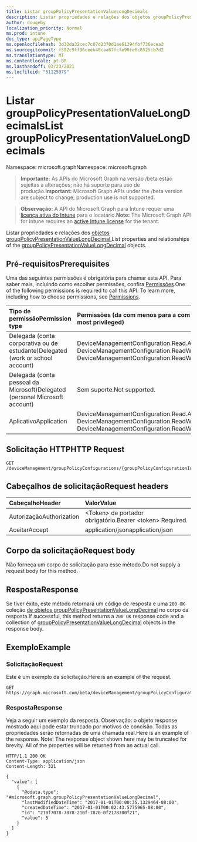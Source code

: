 ```yaml
---
title: Listar groupPolicyPresentationValueLongDecimals
description: Listar propriedades e relações dos objetos groupPolicyPresentationValueLongDecimal.
author: dougeby
localization_priority: Normal
ms.prod: intune
doc_type: apiPageType
ms.openlocfilehash: 3d33da32cec7c07d2370d1ae61394fbf736ecea3
ms.sourcegitcommit: f592c9ff96ceeb40caa67fcfe90fe6c8525cb7d2
ms.translationtype: MT
ms.contentlocale: pt-BR
ms.lasthandoff: 03/23/2021
ms.locfileid: "51125979"
---
```

# <a name="list-grouppolicypresentationvaluelongdecimals"></a><span data-ttu-id="cd071-103">Listar groupPolicyPresentationValueLongDecimals</span><span class="sxs-lookup"><span data-stu-id="cd071-103">List groupPolicyPresentationValueLongDecimals</span></span>

<span data-ttu-id="cd071-104">Namespace: microsoft.graph</span><span class="sxs-lookup"><span data-stu-id="cd071-104">Namespace: microsoft.graph</span></span>

> <span data-ttu-id="cd071-105">**Importante:** As APIs do Microsoft Graph na versão /beta estão sujeitas a alterações; não há suporte para uso de produção.</span><span class="sxs-lookup"><span data-stu-id="cd071-105">**Important:** Microsoft Graph APIs under the /beta version are subject to change; production use is not supported.</span></span>

> <span data-ttu-id="cd071-106">**Observação:** A API do Microsoft Graph para Intune requer uma [licença ativa do Intune](https://go.microsoft.com/fwlink/?linkid=839381) para o locatário.</span><span class="sxs-lookup"><span data-stu-id="cd071-106">**Note:** The Microsoft Graph API for Intune requires an [active Intune license](https://go.microsoft.com/fwlink/?linkid=839381) for the tenant.</span></span>

<span data-ttu-id="cd071-107">Listar propriedades e relações dos [objetos groupPolicyPresentationValueLongDecimal.](../resources/intune-grouppolicy-grouppolicypresentationvaluelongdecimal.md)</span><span class="sxs-lookup"><span data-stu-id="cd071-107">List properties and relationships of the [groupPolicyPresentationValueLongDecimal](../resources/intune-grouppolicy-grouppolicypresentationvaluelongdecimal.md) objects.</span></span>

## <a name="prerequisites"></a><span data-ttu-id="cd071-108">Pré-requisitos</span><span class="sxs-lookup"><span data-stu-id="cd071-108">Prerequisites</span></span>
<span data-ttu-id="cd071-p101">Uma das seguintes permissões é obrigatória para chamar esta API. Para saber mais, incluindo como escolher permissões, confira [Permissões](/graph/permissions-reference).</span><span class="sxs-lookup"><span data-stu-id="cd071-p101">One of the following permissions is required to call this API. To learn more, including how to choose permissions, see [Permissions](/graph/permissions-reference).</span></span>

|<span data-ttu-id="cd071-111">Tipo de permissão</span><span class="sxs-lookup"><span data-stu-id="cd071-111">Permission type</span></span>|<span data-ttu-id="cd071-112">Permissões (da com menos para a com mais privilégios)</span><span class="sxs-lookup"><span data-stu-id="cd071-112">Permissions (from least to most privileged)</span></span>|
|:---|:---|
|<span data-ttu-id="cd071-113">Delegada (conta corporativa ou de estudante)</span><span class="sxs-lookup"><span data-stu-id="cd071-113">Delegated (work or school account)</span></span>|<span data-ttu-id="cd071-114">DeviceManagementConfiguration.Read.All, DeviceManagementConfiguration.ReadWrite.All</span><span class="sxs-lookup"><span data-stu-id="cd071-114">DeviceManagementConfiguration.Read.All, DeviceManagementConfiguration.ReadWrite.All</span></span>|
|<span data-ttu-id="cd071-115">Delegada (conta pessoal da Microsoft)</span><span class="sxs-lookup"><span data-stu-id="cd071-115">Delegated (personal Microsoft account)</span></span>|<span data-ttu-id="cd071-116">Sem suporte.</span><span class="sxs-lookup"><span data-stu-id="cd071-116">Not supported.</span></span>|
|<span data-ttu-id="cd071-117">Aplicativo</span><span class="sxs-lookup"><span data-stu-id="cd071-117">Application</span></span>|<span data-ttu-id="cd071-118">DeviceManagementConfiguration.Read.All, DeviceManagementConfiguration.ReadWrite.All</span><span class="sxs-lookup"><span data-stu-id="cd071-118">DeviceManagementConfiguration.Read.All, DeviceManagementConfiguration.ReadWrite.All</span></span>|

## <a name="http-request"></a><span data-ttu-id="cd071-119">Solicitação HTTP</span><span class="sxs-lookup"><span data-stu-id="cd071-119">HTTP Request</span></span>
<!-- {
  "blockType": "ignored"
}
-->
``` http
GET /deviceManagement/groupPolicyConfigurations/{groupPolicyConfigurationId}/definitionValues/{groupPolicyDefinitionValueId}/presentationValues
```

## <a name="request-headers"></a><span data-ttu-id="cd071-120">Cabeçalhos de solicitação</span><span class="sxs-lookup"><span data-stu-id="cd071-120">Request headers</span></span>
|<span data-ttu-id="cd071-121">Cabeçalho</span><span class="sxs-lookup"><span data-stu-id="cd071-121">Header</span></span>|<span data-ttu-id="cd071-122">Valor</span><span class="sxs-lookup"><span data-stu-id="cd071-122">Value</span></span>|
|:---|:---|
|<span data-ttu-id="cd071-123">Autorização</span><span class="sxs-lookup"><span data-stu-id="cd071-123">Authorization</span></span>|<span data-ttu-id="cd071-124">&lt;Token&gt; de portador obrigatório.</span><span class="sxs-lookup"><span data-stu-id="cd071-124">Bearer &lt;token&gt; Required.</span></span>|
|<span data-ttu-id="cd071-125">Aceitar</span><span class="sxs-lookup"><span data-stu-id="cd071-125">Accept</span></span>|<span data-ttu-id="cd071-126">application/json</span><span class="sxs-lookup"><span data-stu-id="cd071-126">application/json</span></span>|

## <a name="request-body"></a><span data-ttu-id="cd071-127">Corpo da solicitação</span><span class="sxs-lookup"><span data-stu-id="cd071-127">Request body</span></span>
<span data-ttu-id="cd071-128">Não forneça um corpo de solicitação para esse método.</span><span class="sxs-lookup"><span data-stu-id="cd071-128">Do not supply a request body for this method.</span></span>

## <a name="response"></a><span data-ttu-id="cd071-129">Resposta</span><span class="sxs-lookup"><span data-stu-id="cd071-129">Response</span></span>
<span data-ttu-id="cd071-130">Se tiver êxito, este método retornará um código de resposta e uma `200 OK` coleção [de objetos groupPolicyPresentationValueLongDecimal](../resources/intune-grouppolicy-grouppolicypresentationvaluelongdecimal.md) no corpo da resposta.</span><span class="sxs-lookup"><span data-stu-id="cd071-130">If successful, this method returns a `200 OK` response code and a collection of [groupPolicyPresentationValueLongDecimal](../resources/intune-grouppolicy-grouppolicypresentationvaluelongdecimal.md) objects in the response body.</span></span>

## <a name="example"></a><span data-ttu-id="cd071-131">Exemplo</span><span class="sxs-lookup"><span data-stu-id="cd071-131">Example</span></span>

### <a name="request"></a><span data-ttu-id="cd071-132">Solicitação</span><span class="sxs-lookup"><span data-stu-id="cd071-132">Request</span></span>
<span data-ttu-id="cd071-133">Este é um exemplo da solicitação.</span><span class="sxs-lookup"><span data-stu-id="cd071-133">Here is an example of the request.</span></span>
``` http
GET https://graph.microsoft.com/beta/deviceManagement/groupPolicyConfigurations/{groupPolicyConfigurationId}/definitionValues/{groupPolicyDefinitionValueId}/presentationValues
```

### <a name="response"></a><span data-ttu-id="cd071-134">Resposta</span><span class="sxs-lookup"><span data-stu-id="cd071-134">Response</span></span>
<span data-ttu-id="cd071-p102">Veja a seguir um exemplo da resposta. Observação: o objeto response mostrado aqui pode estar truncado por motivos de concisão. Todas as propriedades serão retornadas de uma chamada real.</span><span class="sxs-lookup"><span data-stu-id="cd071-p102">Here is an example of the response. Note: The response object shown here may be truncated for brevity. All of the properties will be returned from an actual call.</span></span>
``` http
HTTP/1.1 200 OK
Content-Type: application/json
Content-Length: 321

{
  "value": [
    {
      "@odata.type": "#microsoft.graph.groupPolicyPresentationValueLongDecimal",
      "lastModifiedDateTime": "2017-01-01T00:00:35.1329464-08:00",
      "createdDateTime": "2017-01-01T00:02:43.5775965-08:00",
      "id": "210f7078-7078-210f-7870-0f2178700f21",
      "value": 5
    }
  ]
}
```




